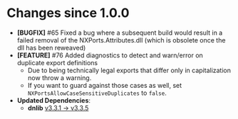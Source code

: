# Changes since 1.0.0

* **[BUGFIX]** #65 Fixed a bug where a subsequent build would result in a failed removal of the NXPorts.Attributes.dll (which is obsolete once the dll has been reweaved)
* **[FEATURE]** #76 Added diagnostics to detect and warn/error on duplicate export definitions
  * Due to being technically legal exports that differ only in capitalization now throw a warning.
  * If you want to guard against those cases as well, set `NXPortsAllowCaseSensitiveDuplicates` to `false`.
* **Updated Dependencies**:
  * **dnlib** [v3.3.1 -> v3.3.5](https://github.com/0xd4d/dnlib/compare/v3.3.1...v3.3.5)
